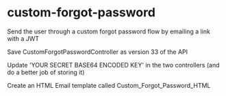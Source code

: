 # custom-forgot-password

Send the user through a custom forgot password flow by emailing a link with a JWT

Save CustomForgotPasswordController as version 33 of the API

Update 'YOUR SECRET BASE64 ENCODED KEY' in the two controllers (and do a better job of storing it)

Create an HTML Email template called Custom_Forgot_Password_HTML
